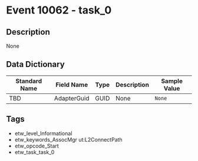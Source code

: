 # Event 10062 - task_0

## Description
None

## Data Dictionary
|Standard Name|Field Name|Type|Description|Sample Value|
|---|---|---|---|---|
|TBD|AdapterGuid|GUID|None|`None`|

## Tags
* etw_level_Informational
* etw_keywords_AssocMgr ut:L2ConnectPath
* etw_opcode_Start
* etw_task_task_0